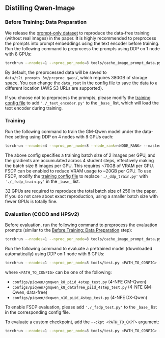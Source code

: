 ## Distilling Qwen-Image

### Before Training: Data Preparation

We release the [prompt-only dataset](https://huggingface.co/datasets/Lakonik/t2i-prompts-3m) to reproduce the data-free training (without real images) in the paper. It is highly recommended to preprocess the prompts into prompt embeddings using the text encoder before training. Run the following command to preprocess the prompts using DDP on 1 node with 8 GPUs:
```bash
torchrun --nnodes=1 --nproc_per_node=8 tools/cache_image_prompt_data.py configs/piqwen/gmqwen_k8_datafree_piid_4step_32gpus.py --text-encoder configs/piqwen/_text_encoder.py --max-size 2304128 --launcher pytorch --diff_seed
```
By default, the preprocessed data will be saved to `data/t2i_prompts_3m/preproc_qwen/`, which requires 380GB of storage space. You can change the `data_root` in the [config file](_data_trainval.py) to save the data to a different location (AWS S3 URLs are supported).

If you choose not to preprocess the prompts, please modify the [training config file](gmqwen_k8_datafree_piid_4step_32gpus.py) to add `'./_text_encoder.py'` to the `_base_` list, which will load the text encoder during training.

### Training

Run the following command to train the GM-Qwen model under the data-free setting using DDP on 4 nodes with 8 GPUs each:
```bash
torchrun --nnodes=4 --nproc_per_node=8 --node_rank=<NODE_RANK> --master_addr=<MASTER_ADDR> --master_port=<MASTER_PORT> tools/train.py configs/piqwen/gmqwen_k8_datafree_piid_4step_32gpus.py --launcher pytorch --diff_seed
```

The above config specifies a training batch size of 2 images per GPU, and the gradients are accumulated across 4 student steps, effectively making the batch size 8 images per GPU. This requires ~70GB of VRAM per GPU. FSDP can be enabled to reduce VRAM usage to ~20GB per GPU. To use FSDP, modify the [training config file](gmqwen_k8_datafree_piid_4step_32gpus.py) to replace `'./_ddp_train.py'` with `'./_fsdp_train.py'` in the `_base_` list.

32 GPUs are required to reproduce the total batch size of 256 in the paper. If you do not care about exact reproduction, using a smaller batch size with fewer GPUs is totally fine.

### Evaluation (COCO and HPSv2)

Before evaluation, run the following command to preprocess the evaluation prompts (similar to the [Before Training: Data Preparation](#before-training-data-preparation) step):
```bash
torchrun --nnodes=1 --nproc_per_node=8 tools/cache_image_prompt_data.py configs/piqwen/gmqwen_k8_datafree_piid_4step_test.py --text-encoder configs/piqwen/_text_encoder.py --launcher pytorch --diff_seed
```

Run the following command to evaluate a pretrained model (downloaded automatically) using DDP on 1 node with 8 GPUs:
```bash
torchrun --nnodes=1 --nproc_per_node=8 tools/test.py <PATH_TO_CONFIG> --launcher pytorch --diff_seed
```
where `<PATH_TO_CONFIG>` can be one of the following:
- `configs/piqwen/gmqwen_k8_piid_4step_test.py` (4-NFE GM-Qwen)
- `configs/piqwen/gmqwen_k8_datafree_piid_4step_test.py` (4-NFE GM-Qwen, data-free)
- `configs/piqwen/dxqwen_n10_piid_4step_test.py` (4-NFE DX-Qwen)

To enable FSDP evaluation, please add `'./_fsdp_test.py'` to the `_base_` list in the corresponding config file.

To evaluate a custom checkpoint, add the `--ckpt <PATH_TO_CKPT>` argument:
```bash
torchrun --nnodes=1 --nproc_per_node=8 tools/test.py <PATH_TO_CONFIG> --ckpt <PATH_TO_CKPT> --launcher pytorch --diff_seed
```
